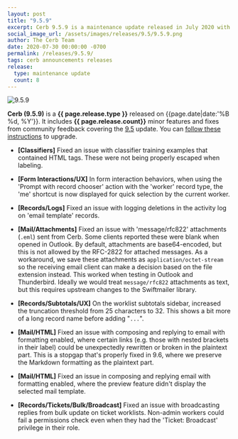 ```yaml
---
layout: post
title: "9.5.9"
excerpt: Cerb 9.5.9 is a maintenance update released in July 2020 with 8 minor features and fixes from community feedback.
social_image_url: /assets/images/releases/9.5/9.5.9.png
author: The Cerb Team
date: 2020-07-30 00:00:00 -0700
permalink: /releases/9.5.9/
tags: cerb announcements releases
release:
  type: maintenance update
  count: 8
---
```


<div class="cerb-screenshot">
<img src="{{page.social_image_url}}" class="screenshot" alt="9.5.9" style="max-width:500px;">
</div>

**Cerb (9.5.9)** is a **{{ page.release.type }}** released on {{page.date|date:'%B %d, %Y'}}. It includes **{{ page.release.count}}** minor features and fixes from community feedback covering the [9.5](/releases/9.5/) update.  You can [follow these instructions](/docs/upgrading/) to upgrade.

* **[Classifiers]** Fixed an issue with classifier training examples that contained HTML tags. These were not being properly escaped when labeling.

* **[Form Interactions/UX]** In form interaction behaviors, when using the 'Prompt with record chooser' action with the 'worker' record type, the 'me' shortcut is now displayed for quick selection by the current worker.

* **[Records/Logs]** Fixed an issue with logging deletions in the activity log on 'email template' records.

* **[Mail/Attachments]** Fixed an issue with 'message/rfc822' attachments (`.eml`) sent from Cerb. Some clients reported these were blank when opened in Outlook. By default, attachments are base64-encoded, but this is not allowed by the RFC-2822 for attached messages. As a workaround, we save these attachments as `application/octet-stream` so the receiving email client can make a decision based on the file extension instead. This worked when testing in Outlook and Thunderbird. Ideally we would treat `message/rfc822` attachments as text, but this requires upstream changes to the Swiftmailer library.

* **[Records/Subtotals/UX]** On the worklist subtotals sidebar, increased the truncation threshold from 25 characters to 32. This shows a bit more of a long record name before adding "`...`". 

* **[Mail/HTML]** Fixed an issue with composing and replying to email with formatting enabled, where certain links (e.g. those with nested brackets in their label) could be unexpectedly rewritten or broken in the plaintext part. This is a stopgap that's properly fixed in 9.6, where we preserve the Markdown formatting as the plaintext part.
 
* **[Mail/HTML]** Fixed an issue in composing and replying email with formatting enabled, where the preview feature didn't display the selected mail template.

* **[Records/Tickets/Bulk/Broadcast]** Fixed an issue with broadcasting replies from bulk update on ticket worklists. Non-admin workers could fail a permissions check even when they had the 'Ticket: Broadcast' privilege in their role.